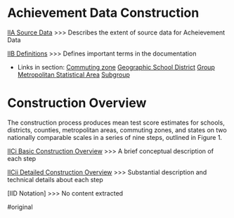 # Achievement Data Construction
[IIA Source Data](iia_source_data.md)
	>>> Describes the extent of source data for Acheievement Data

[IIB Definitions](iib_definitions.md)
	>>> Defines important terms in the documentation
 - Links in section:
		[Commuting zone](commuting_zone.md)
		[Geographic School District](geographic_school_district.md)
		[Group](group.md)
		[Metropolitan Statistical Area](metropolitan_statistical_area.md)
		[Subgroup](subgroup.md)

# Construction Overview 
 The construction process produces mean test score estimates for schools, districts, counties, metropolitan areas, commuting zones, and states on two nationally comparable scales in a series of nine steps, outlined in Figure 1.
 
[IICi Basic Construction Overview](iici_basic_construction_overview.md)
	>>> A brief conceptual description of each step

[IICii Detailed Construction Overview](iici_detailed_construction_overview)
	>>> Substantial description and technical details about each step
	
[IID Notation]
	>>> No content extracted
	
#original